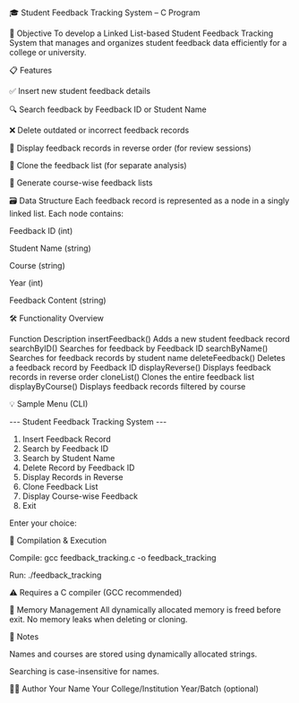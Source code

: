 🎓 Student Feedback Tracking System – C Program

📌 Objective
To develop a Linked List-based Student Feedback Tracking System that manages and organizes student feedback data efficiently for a college or university.

📋 Features

✅ Insert new student feedback details

🔍 Search feedback by Feedback ID or Student Name

❌ Delete outdated or incorrect feedback records

🔁 Display feedback records in reverse order (for review sessions)

📄 Clone the feedback list (for separate analysis)

🏫 Generate course-wise feedback lists

🗃️ Data Structure
Each feedback record is represented as a node in a singly linked list. Each node contains:

Feedback ID (int)

Student Name (string)

Course (string)

Year (int)

Feedback Content (string)

🛠️ Functionality Overview

Function	Description
insertFeedback()	Adds a new student feedback record
searchByID()	Searches for feedback by Feedback ID
searchByName()	Searches for feedback records by student name
deleteFeedback()	Deletes a feedback record by Feedback ID
displayReverse()	Displays feedback records in reverse order
cloneList()	Clones the entire feedback list
displayByCourse()	Displays feedback records filtered by course

💡 Sample Menu (CLI)

--- Student Feedback Tracking System ---
1. Insert Feedback Record
2. Search by Feedback ID
3. Search by Student Name
4. Delete Record by Feedback ID
5. Display Records in Reverse
6. Clone Feedback List
7. Display Course-wise Feedback
8. Exit

Enter your choice:


🧪 Compilation & Execution

Compile: gcc feedback_tracking.c -o feedback_tracking

Run: ./feedback_tracking

⚠️ Requires a C compiler (GCC recommended)

🧼 Memory Management
All dynamically allocated memory is freed before exit.
No memory leaks when deleting or cloning.

📝 Notes

Names and courses are stored using dynamically allocated strings.

Searching is case-insensitive for names.

👨‍💻 Author
Your Name
Your College/Institution
Year/Batch (optional)
